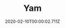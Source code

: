 ---
templateKey: blog-post
title: Yam
type: vegetable
description: A starchy tuber with a lot of culinary versatility.
featuredpost: false
date: 2020-02-10T00:00:02.711Z
featuredimage: /img/Yam.png
sellPrice: 160
tags: 
  - vegetable
---